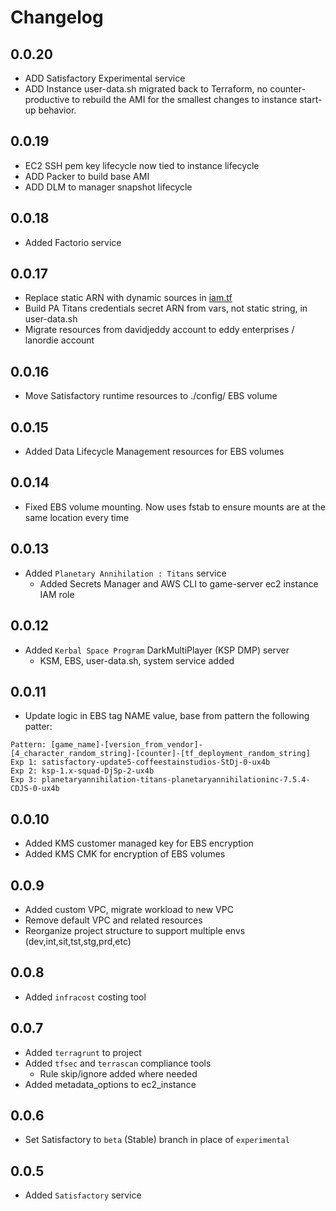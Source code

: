 # Changelog

## 0.0.20

- ADD Satisfactory Experimental service
- ADD Instance user-data.sh migrated back to Terraform, no counter-productive to rebuild the AMI for the smallest changes to instance start-up behavior.

## 0.0.19

- EC2 SSH pem key lifecycle now tied to instance lifecycle
- ADD Packer to build base AMI
- ADD DLM to manager snapshot lifecycle

## 0.0.18

- Added Factorio service

## 0.0.17

- Replace static ARN with dynamic sources in [iam.tf](terraform/aws/dev/iam.tf)
- Build PA Titans credentials secret ARN from vars, not static string, in user-data.sh
- Migrate resources from davidjeddy account to eddy enterprises / lanordie account

## 0.0.16

- Move Satisfactory runtime resources to ./config/ EBS volume

## 0.0.15

- Added Data Lifecycle Management resources for EBS volumes

## 0.0.14

- Fixed EBS volume mounting. Now uses fstab to ensure mounts are at the same location every time

## 0.0.13

- Added `Planetary Annihilation : Titans` service
  - Added Secrets Manager and AWS CLI to game-server ec2 instance IAM role

## 0.0.12

- Added `Kerbal Space Program` DarkMultiPlayer (KSP DMP) server
  - KSM, EBS, user-data.sh, system service added

## 0.0.11

- Update logic in EBS tag NAME value, base from pattern the following patter:

```text
Pattern: [game_name]-[version_from_vendor]-[4_character_random_string]-[counter]-[tf_deployment_random_string]
Exp 1: satisfactory-update5-coffeestainstudios-StDj-0-ux4b
Exp 2: ksp-1.x-squad-DjSp-2-ux4b
Exp 3: planetaryannihilation-titans-planetaryannihilationinc-7.5.4-CDJS-0-ux4b
```

## 0.0.10

- Added KMS customer managed key for EBS encryption
- Added KMS CMK for encryption of EBS volumes

## 0.0.9

- Added custom VPC, migrate workload to new VPC
- Remove default VPC and related resources
- Reorganize project structure to support multiple envs (dev,int,sit,tst,stg,prd,etc)

## 0.0.8

- Added `infracost` costing tool

## 0.0.7

- Added `terragrunt` to project
- Added `tfsec` and `terrascan` compliance tools
  - Rule skip/ignore added where needed
- Added metadata_options to ec2_instance

## 0.0.6

- Set Satisfactory to `beta` (Stable) branch in place of `experimental`

## 0.0.5

- Added `Satisfactory` service
